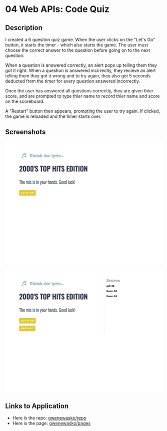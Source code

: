 # 04 Web APIs: Code Quiz

## Description

I created a 6 quesiton quiz game. When the user clicks on the "Let's Go" button, it starts the timer - which also starts the game. The user must choose the correct answer to the question before going on to the next question.

When a question is answered correctly, an alert pops up telling them they got it right. When a question is answered incirrectly, they recieve an alert telling them they got it wrong and to try again, they also get 5 seconds deducted from the timer for every question answered incorrectly.

Once the user has answered all questions correctly, they are given thier score, and are prompted to type thier name to record thier name and score on the scoreboard.

A "Restart" button then appears, prompting the user to try again. If clicked, the game is reloaded and the timer starts over.

## Screenshots

![Here is the screenshot of my quiz game application which shows the inital page.](./images/gwen-ewasko-hw4-screen1.png)

![Here is another screenshot showing the final application screen with scoreboard.](./images/gwen-ewasko-hw4-screen2.png)

## Links to Application

- Here is the repo: [gwenewasko/repo](https://github.com/gwenewasko/hw4)
- Here is the page: [gwenewasko/pages](https://gwenewasko.github.io/hw4/)
